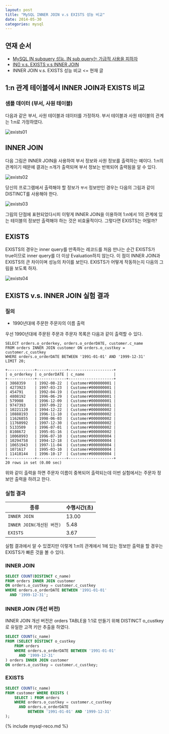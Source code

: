 ```yaml
---
layout: post
title: "MySQL INNER JOIN v.s EXISTS 성능 비교"
date: 2014-05-30 
categories: mysql
---
```


## 연재 순서

- [MySQL IN subquery 성능. IN sub query는 가급적 사용을 피하자][1]
- [IN() v.s. EXISTS v.s INNER JOIN][2]
- INNER JOIN v.s. EXISTS 성능 비교 <= 현재 글

## 1:n 관계 테이블에서 INNER JOIN과 EXISTS 비교

### 샘플 데이터 (부서, 사원 테이블)

다음과 같은 부서, 사원 테이블과 데이터를 가정하자. 부서 테이블과 사원 테이블의 관계는 1:n로 가정하였다.

![exists01](/images/posts/mysql/exists01.PNG)

## INNER JOIN

다음 그림은 INNER JOIN을 사용하여 부서 정보와 사원 정보를 출력하는 예이다. 1:n의 관계이기 때문에 결과는 n개가 출력되며 부서 정보는 반복되어 출력됨을 알 수 있다.

![exists02](/images/posts/mysql/exists02.PNG)

당신의 프로그램에서 출력해야 할 정보가 `부서` 정보만인 경우는 다음의 그림과 같이 DISTINCT를 사용해야 한다.

![exists03](/images/posts/mysql/exists03.PNG)

그림의 단점에 표현되었다시피 이렇게 INNER JOIN을 이용하여 1:n에서 1의 관계에 있는 테이블의 정보만 출력해야 하는 것은 비효율적이다. 그렇다면 EXISTS는 어떨까?

## EXISTS

EXISTS의 경우는 inner query를 만족하는 레코드를 처음 만나는 순간 EXISTS가 true이므로 inner query를 더 이상 Evaluation하지 않는다. 이 점이 INNER JOIN과 EXISTS의 큰 차이이며 성능의 차이를 보인다.
EXISTS가 어떻게 작동하는지 다음의 그림을 보도록 하자.

![exists04](/images/posts/mysql/exists04.PNG)
 
## EXISTS v.s. INNER JOIN 실험 결과

### 질의 

- 1990년대에 주문한 주문자의 이름 출력

우선 1990년대에 주문된 주문과 주문자 목록은 다음과 같이 출력할 수 있다.

    SELECT orders.o_orderkey, orders.o_orderDATE, customer.c_name
    FROM orders INNER JOIN customer ON orders.o_custkey = customer.c_custkey
    WHERE orders.o_orderDATE BETWEEN '1991-01-01' AND '1999-12-31'
    LIMIT 20;

    +------------+-------------+--------------------+
    | o_orderkey | o_orderDATE | c_name             |
    +------------+-------------+--------------------+
    | 3868359    | 1992-08-22  | Customer#000000001 |
    | 4273923    | 1997-03-23  | Customer#000000001 |
    | 454791     | 1992-04-19  | Customer#000000001 |
    | 4808192    | 1996-06-29  | Customer#000000001 |
    | 579908     | 1996-12-09  | Customer#000000001 |
    | 9747393    | 1997-09-22  | Customer#000000001 |
    | 10221120   | 1994-12-22  | Customer#000000002 |
    | 10888193   | 1996-11-10  | Customer#000000002 |
    | 11626855   | 1998-06-03  | Customer#000000002 |
    | 11760992   | 1997-12-30  | Customer#000000002 |
    | 5133509    | 1996-07-01  | Customer#000000002 |
    | 8108672    | 1995-01-16  | Customer#000000002 |
    | 10068993   | 1996-07-10  | Customer#000000004 |
    | 10294758   | 1994-12-18  | Customer#000000004 |
    | 10651943   | 1997-11-04  | Customer#000000004 |
    | 1071617    | 1995-03-10  | Customer#000000004 |
    | 11418144   | 1996-10-17  | Customer#000000004 |
    +------------+-------------+--------------------+
    20 rows in set (0.00 sec)

위와 같이 출력을 하면 주문자 이름이 중복되어 출력되는데 이번 실험에서는 주문자 정보만 출력을 하려고 한다.

### 실험 결과

|종류|수행시간(초)|
|---|---|
|`INNER JOIN`|13.00|
|`INNER JOIN(개선된 버전)`|5.48|
|`EXISTS`|3.67|

실험 결과에서 알 수 있겠지만 이렇게 1:n의 관계에서 1에 있는 정보만 출력을 할 경우는 EXISTS가 빠른 것을 볼 수 있다.

### INNER JOIN

```sql
SELECT COUNT(DISTINCT c_name)
FROM orders INNER JOIN customer
ON orders.o_custkey = customer.c_custkey
WHERE orders.o_orderDATE BETWEEN '1991-01-01'
  AND '1999-12-31';
```

### INNER JOIN (개선 버전)

INNER JOIN 개선 버전은 orders TABLE을 1:1로 만들기 위해 DISTINCT o_custkey로 유일한 고객 키만 추출을 하였다.

```sql
SELECT COUNT(c_name)
FROM (SELECT DISTINCT o_custkey
    FROM orders
    WHERE orders.o_orderDATE BETWEEN '1991-01-01'
      AND '1999-12-31'
) orders INNER JOIN customer
ON orders.o_custkey = customer.c_custkey;
```

### EXISTS

```sql
SELECT COUNT(c_name)
FROM customer WHERE EXISTS (
    SELECT 1 FROM orders 
    WHERE orders.o_custkey = customer.c_custkey
      AND orders.o_orderDATE
          BETWEEN '1991-01-01' AND '1999-12-31'
);
```

[1]: http://mysqlguru.github.io/mysql/2014/05/22/avoid-mysql-in.html
[2]: http://mysqlguru.github.io/mysql/2014/05/28/mysql-in-vs-exists-vs-inner-join.html

{% include mysql-reco.md %}

